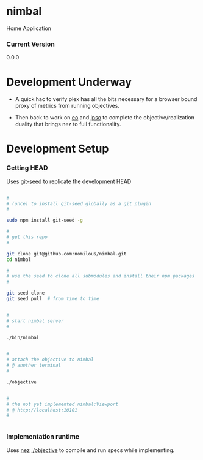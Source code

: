 nimbal
======

Home Application


### Current Version

0.0.0



Development Underway
====================


* A quick hac to verify plex has all the bits necessary for a browser bound proxy of metrics from running objectives.

* Then back to work on [eo](https://github.com/nomilous/eo) and [ipso](https://github.com/nomilous/ipso) to complete the objective/realization duality that brings nez to full functionality. 




Development Setup
=================

### Getting HEAD

Uses [git-seed](https://github.com/nomilous/git-seed) to replicate the development HEAD

```bash

#
# (once) to install git-seed globally as a git plugin
#

sudo npm install git-seed -g

#
# get this repo
#

git clone git@github.com:nomilous/nimbal.git
cd nimbal

#
# use the seed to clone all submodules and install their npm packages
#

git seed clone
git seed pull  # from time to time


#
# start nimbal server
#

./bin/nimbal


#
# attach the objective to nimbal
# @ another terminal
# 

./objective


#
# the not yet implemented nimbal:Viewport
# @ http://localhost:10101
# 



```

### Implementation runtime

Uses [nez](https://github.com/nomilous/nez) [./objective](https://github.com/nomilous/nimbal/blob/master/objective) to compile and run specs while implementing.

